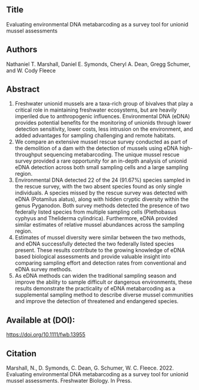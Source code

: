 ## Title
Evaluating environmental DNA metabarcoding as a survey tool for unionid mussel assessments

## Authors
Nathaniel T. Marshall, Daniel E. Symonds, Cheryl A. Dean, Gregg Schumer, and W. Cody Fleece

## Abstract
1.	Freshwater unionid mussels are a taxa-rich group of bivalves that play a critical role in maintaining freshwater ecosystems, but are heavily imperiled due to anthropogenic influences. Environmental DNA (eDNA) provides potential benefits for the monitoring of unionids through lower detection sensitivity, lower costs, less intrusion on the environment, and added advantages for sampling challenging and remote habitats. 
2.	We compare an extensive mussel rescue survey conducted as part of the demolition of a dam with the detection of mussels using eDNA high-throughput sequencing metabarcoding. The unique mussel rescue survey provided a rare opportunity for an in-depth analysis of unionid eDNA detection across both small sampling cells and a large sampling region. 
3.	Environmental DNA detected 22 of the 24 (91.67%) species sampled in the rescue survey, with the two absent species found as only single individuals. A species missed by the rescue survey was detected with eDNA (Potamilus alatus), along with hidden cryptic diversity within the genus Pyganodon. Both survey methods detected the presence of two federally listed species from multiple sampling cells (Plethobasus cyphyus and Theliderma cylindrica). Furthermore, eDNA provided similar estimates of relative mussel abundances across the sampling region. 
4.	Estimates of mussel diversity were similar between the two methods, and eDNA successfully detected the two federally listed species present. These results contribute to the growing knowledge of eDNA based biological assessments and provide valuable insight into comparing sampling effort and detection rates from conventional and eDNA survey methods.
5.	As eDNA methods can widen the traditional sampling season and improve the ability to sample difficult or dangerous environments, these results demonstrate the practicality of eDNA metabarcoding as a supplemental sampling method to describe diverse mussel communities and improve the detection of threatened and endangered species.

## Available at (DOI):
https://doi.org/10.1111/fwb.13955

## Citation
Marshall, N., D. Symonds, C. Dean, G. Schumer, W. C. Fleece. 2022. Evaluating environmental DNA metabarcoding as a survey tool for unionid mussel assessments. Freshwater Biology. In Press.
